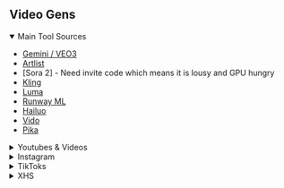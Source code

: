 ## Video Gens


<details open>
  <summary> Main Tool Sources</summary>
  
  - [Gemini / VEO3](https://aistudio.google.com/apps?source=)
  - [Artlist](https://artlist.io/)
  - [Sora 2] - Need invite code which means it is lousy and GPU hungry
  - [Kling](https://klingai.com/global/)
  - [Luma](https://lumalabs.ai/)
  - [Runway ML](https://runwayml.com/)
  - [Hailuo](https://hailuoai.video/)
  - [Vido](https://www.vidu.com/)
  - [Pika](https://pika.art/)

</details>

<details>
  <summary> Youtubes & Videos </summary>

  - [VEO 3 Basics](https://youtu.be/IjF5Uun2jrM?si=EWgdITu1pSsw9q-o)
  - [Basic Artlist](https://youtu.be/FmV-4e5fLNE?si=HoybLoYG1jaLlLlR)
  - [Sora 2 Basics](https://youtu.be/tPx6bCDa5GE?si=fr_Cyuq1OY-vXB-s)
  - 
  
</details>

<details>
  <summary> Instagram</summary>
</details>

<details>
  <summary> TikToks</summary>
</details>

<details>
  <summary> XHS</summary>
</details>